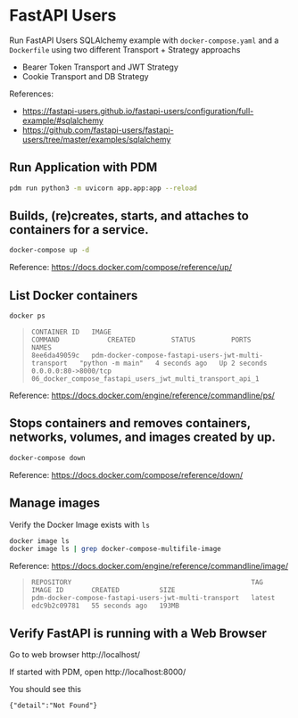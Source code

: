 # FastAPI Users

Run FastAPI Users SQLAlchemy example with `docker-compose.yaml` and a `Dockerfile`
using two different Transport + Strategy approachs
- Bearer Token Transport and JWT Strategy
- Cookie Transport and DB Strategy

References:
- https://fastapi-users.github.io/fastapi-users/configuration/full-example/#sqlalchemy
- https://github.com/fastapi-users/fastapi-users/tree/master/examples/sqlalchemy

## Run Application with PDM

  ```sh
  pdm run python3 -m uvicorn app.app:app --reload
  ```

## Builds, (re)creates, starts, and attaches to containers for a service.

  ```sh
  docker-compose up -d
  ```

   Reference: https://docs.docker.com/compose/reference/up/


## List Docker containers

  ```sh
  docker ps
  ```

  >```
  >CONTAINER ID   IMAGE                                                  COMMAND            CREATED         STATUS         PORTS                  NAMES
  >8ee6da49059c   pdm-docker-compose-fastapi-users-jwt-multi-transport   "python -m main"   4 seconds ago   Up 2 seconds   0.0.0.0:80->8000/tcp   06_docker_compose_fastapi_users_jwt_multi_transport_api_1
  >```

  Reference: https://docs.docker.com/engine/reference/commandline/ps/


## Stops containers and removes containers, networks, volumes, and images created by up.

  ```sh
  docker-compose down
  ```

  Reference: https://docs.docker.com/compose/reference/down/


## Manage images

  Verify the Docker Image exists with `ls`

  ```sh
  docker image ls
  docker image ls | grep docker-compose-multifile-image
  ```

  Reference: https://docs.docker.com/engine/reference/commandline/image/

  >```
  >REPOSITORY                                             TAG       IMAGE ID       CREATED          SIZE
  >pdm-docker-compose-fastapi-users-jwt-multi-transport   latest    edc9b2c09781   55 seconds ago   193MB
  >```


## Verify FastAPI is running with a Web Browser

  Go to web browser http://localhost/

  If started with PDM, open http://localhost:8000/

  You should see this

  ```
  {"detail":"Not Found"}
  ```
